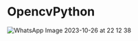 # OpencvPython


![WhatsApp Image 2023-10-26 at 22 12 38](https://github.com/PratikMore55/OpencvPython/assets/138502602/b0b69c35-7d30-40f2-84b0-6fb685f44fb3)

